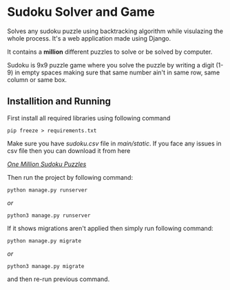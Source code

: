 # Sudoku Solver and Game
Solves any sudoku puzzle using backtracking algorithm while visulazing the whole process. It's a web application made using Django.

It contains a **million** different puzzles to solve or be solved by computer.

Sudoku is 9x9 puzzle game where you solve the puzzle by writing a digit (1-9) in empty spaces making sure that same number ain't in same row, same column or same box.

## Installition and Running
 First install all required  libraries using following command

`pip freeze > requirements.txt`

Make sure you have *sudoku.csv* file in _main/static_. If you face any issues in csv file then you can download it from here

<a href="https://www.kaggle.com/bryanpark/sudoku">*One Million Sudoku Puzzles*</a>

Then run the project by following command:

`python manage.py runserver`

*or*

`python3 manage.py runserver`

If it shows migrations aren't applied then simply run following command:

`python manage.py migrate`

*or*

`python3 manage.py migrate`

and then re-run previous command.






